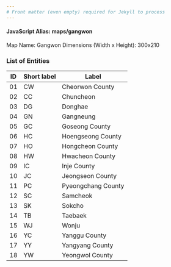 ```yaml
---
# Front matter (even empty) required for Jekyll to process
---
```


#### JavaScript Alias: maps/gangwon

Map Name: Gangwon
Dimensions (Width x Height): 300x210






### List of Entities

ID | Short label | Label
---|---|---|
01|CW|Cheorwon County
02|CC|Chuncheon
03|DG|Donghae
04|GN|Gangneung
05|GC|Goseong County
06|HC|Hoengseong County
07|HO|Hongcheon County
08|HW|Hwacheon County
09|IC|Inje County
10|JC|Jeongseon County
11|PC|Pyeongchang County
12|SC|Samcheok
13|SK|Sokcho
14|TB|Taebaek
15|WJ|Wonju
16|YC|Yanggu County
17|YY|Yangyang County
18|YW|Yeongwol County

